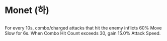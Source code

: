 # Monet (하)

##

For every 10s, combo/charged attacks that hit the enemy inflicts 60% Move Slow for 6s. When Combo Hit Count exceeds 30, gain 15.0% Attack Speed.
